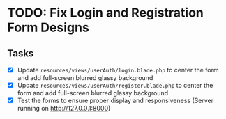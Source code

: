 # TODO: Fix Login and Registration Form Designs

## Tasks
- [x] Update `resources/views/userAuth/login.blade.php` to center the form and add full-screen blurred glassy background
- [x] Update `resources/views/userAuth/register.blade.php` to center the form and add full-screen blurred glassy background
- [x] Test the forms to ensure proper display and responsiveness (Server running on http://127.0.0.1:8000)
